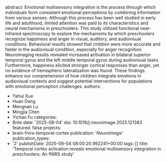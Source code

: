 abstract: Emotional multisensory integration is the process through which individuals
  form consistent emotional perceptions by combining information from various senses.
  Although this process has been well studied in early life and adulthood, limited
  attention was paid to its characteristics and neural mechanisms in preschoolers.
  This study utilized functional near-infrared spectroscopy to explore the mechanisms
  by which preschoolers recognize happiness and anger in visual, auditory, and audiovisual
  conditions. Behavioral results showed that children were more accurate and faster
  in the audiovisual condition, especially for anger recognition. Neuroimaging results
  revealed increased activation in bilateral superior temporal gyrus and the left
  middle temporal gyrus during audiovisual tasks. Furthermore, happiness elicited
  stronger cortical responses than anger, yet no evidence of hemispheric lateralization
  was found. These findings enhance our comprehension of how children integrate emotions
  in audiovisual contexts and suggest potential interventions for populations with
  emotional perception challenges.
authors:
- Yahui Xue
- Huan Deng
- Mengnan Lu
- Mingjia Chen
- Yichao Fu
categories:
- Brite
date: '2025-08-04'
doi: 10.1016/j.neuroimage.2025.121383
featured: false
projects:
- brain-fnirs-temporal-cortex
publication: '*NeuroImage*'
publication_types:
- '2'
publishDate: 2025-08-04 08:00:20.992241+00:00
tags: []
title: 'Temporal cortex activation reveals emotional multisensory integration in preschoolers:
  An fNIRS study'
